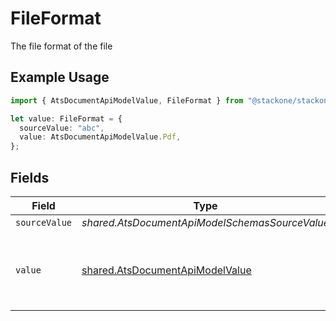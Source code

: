 # FileFormat

The file format of the file

## Example Usage

```typescript
import { AtsDocumentApiModelValue, FileFormat } from "@stackone/stackone-client-ts/sdk/models/shared";

let value: FileFormat = {
  sourceValue: "abc",
  value: AtsDocumentApiModelValue.Pdf,
};
```

## Fields

| Field                                                                                     | Type                                                                                      | Required                                                                                  | Description                                                                               | Example                                                                                   |
| ----------------------------------------------------------------------------------------- | ----------------------------------------------------------------------------------------- | ----------------------------------------------------------------------------------------- | ----------------------------------------------------------------------------------------- | ----------------------------------------------------------------------------------------- |
| `sourceValue`                                                                             | *shared.AtsDocumentApiModelSchemasSourceValue*                                            | :heavy_minus_sign:                                                                        | N/A                                                                                       | abc                                                                                       |
| `value`                                                                                   | [shared.AtsDocumentApiModelValue](../../../sdk/models/shared/atsdocumentapimodelvalue.md) | :heavy_minus_sign:                                                                        | The file format of the file, expressed as a file extension                                | pdf                                                                                       |